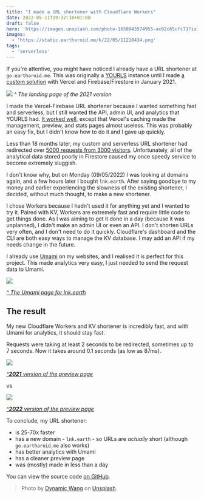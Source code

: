 ```yaml
---
title: "I made a URL shortener with Cloudflare Workers"
date: 2022-05-11T19:32:18+01:00
draft: false
hero: 'https://images.unsplash.com/photo-1650943574955-ac02c65cfc71?ixlib=rb-1.2.1&auto=format&fit=crop&w=1920&q=80'
images:
  - 'https://static.eartharoid.me/k/22/05/11210434.png'
tags:
  - 'serverless'
---
```


If you're attentive, you might have noticed I already have a URL shortener at `go.eartharoid.me`.
This was originally a [YOURLS](https://yourls.org/) instance until I made [a custom solution](https://github.com/eartharoid/go/tree/v1) with Vercel and Firebase/Firestore in January 2021.

![](https://static.eartharoid.me/x/2025/10/jJf6syj.png)
*^ The landing page of the 2021 version*

I made the Vercel-Firebase URL shortener because I wanted something fast and serverless, but I still wanted the API, admin UI, and analytics that YOURLS had.
[It worked well](https://static.eartharoid.me/x/2025/10/Imgur%20Album%20eartharoid%20go.zip), except that Vercel's caching made the management, preview, and stats pages almost useless.
This was probably an easy fix, but I didn't know how to do it and I gave up quickly.

Less than 18 months later, my custom and serverless URL shortener had redirected over [5000 requests from 3000 visitors](https://static.eartharoid.me/k/22/05/09223553.png).
Unfortunately, all of the analytical data stored poorly in Firestore caused my once speedy service to become extremely sluggish.

I don't know why, but on Monday (09/05/2022) I was looking at domains again, and a few hours later I bought `lnk.earth`.
After saying goodbye to my money and earlier experiencing the slowness of the existing shortener, I decided, without much thought, to make a new shortener.

I chose Workers because I hadn't used it for anything yet and I wanted to try it.
Paired with KV, Workers are extremely fast and require little code to get things done.
As I was aiming to get it done in a day (because it was unplanned), I didn't make an admin UI or even an API.
I don't shorten URLs very often, and I don't need to do it quickly.
Cloudflare's dashboard and the CLI are both easy ways to manage the KV database.
I may add an API if my needs change in the future.

I already use [Umami](https://umami.is) on my websites, and I realised it is perfect for this project.
This made analytics very easy, I just needed to send the request data to Umami.

![](https://static.eartharoid.me/k/22/05/11211100.png)

[*^ The Umami page for lnk.earth*](https://umami.eartharoid.me/share/ZIFQz2rj)

## The result

My new Cloudflare Workers and KV shortener is incredibly fast, and with Umami for analytics, it should stay fast.

Requests were taking at least 2 seconds to be redirected, sometimes up to 7 seconds. Now it takes around 0.1 seconds (as low as 87ms).

![](https://static.eartharoid.me/k/22/05/11220442.png)

[*^__2021__ version of the preview page*](https://eartharoid-go.vercel.app/discord~)

vs

![](https://static.eartharoid.me/k/22/05/11210434.png)

[*^__2022__ version of the preview page*](https://lnk.earth/discord~)

To conclude, my URL shortener:

- is 25-70x faster
- has a new domain - `lnk.earth` - so URLs are *actually* short (although `go.eartharoid.me` also works)
- has better analytics with Umami
- has a cleaner preview page
- was (mostly) made in less than a day
 
You can view the source code [on GitHub](https://github.com/eartharoid/go).

> Photo by [Dynamic Wang](https://unsplash.com/@dynamicwang) on [Unsplash](https://unsplash.com/).